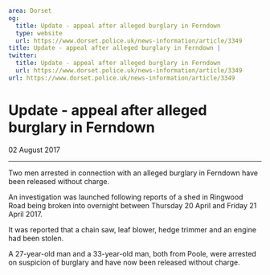 ```yaml
area: Dorset
og:
  title: Update - appeal after alleged burglary in Ferndown
  type: website
  url: https://www.dorset.police.uk/news-information/article/3349
title: Update - appeal after alleged burglary in Ferndown |
twitter:
  title: Update - appeal after alleged burglary in Ferndown
  url: https://www.dorset.police.uk/news-information/article/3349
url: https://www.dorset.police.uk/news-information/article/3349
```

# Update - appeal after alleged burglary in Ferndown

02 August 2017

* * *

Two men arrested in connection with an alleged burglary in Ferndown have been released without charge.

An investigation was launched following reports of a shed in Ringwood Road being broken into overnight between Thursday 20 April and Friday 21 April 2017.

It was reported that a chain saw, leaf blower, hedge trimmer and an engine had been stolen.

A 27-year-old man and a 33-year-old man, both from Poole, were arrested on suspicion of burglary and have now been released without charge.
